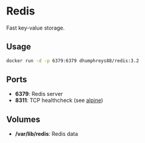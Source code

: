 # Redis

Fast key-value storage.

## Usage

```bash
docker run -d -p 6379:6379 dhumphreys88/redis:3.2
```

## Ports

- __6379__: Redis server
- __8311__: TCP healthcheck (see [alpine](../alpine/))

## Volumes

- __/var/lib/redis__: Redis data
